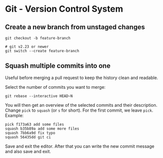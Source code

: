 # Git - Version Control System

## Create a new branch from unstaged changes

```shell
git checkout -b feature-branch

# git v2.23 or newer
git switch --create feature-branch
```

## Squash multiple commits into one

Useful before merging a pull request to keep the history clean and readable.

Select the number of commits you want to merge:

```shell
git rebase --interactive HEAD~N
```

You will then get an overview of the selected commits and their description. Change `pick` to `squash` (or `s` for short).
For the first commit, we leave `pick`. Example:

```
pick f173a63 add some files
squash b35b89a add some more files
squash 7bb6a9d fix typo
squash 56435dd git ci
```

Save and exit the editor. After that you can write the new commit message and also save and exit.
